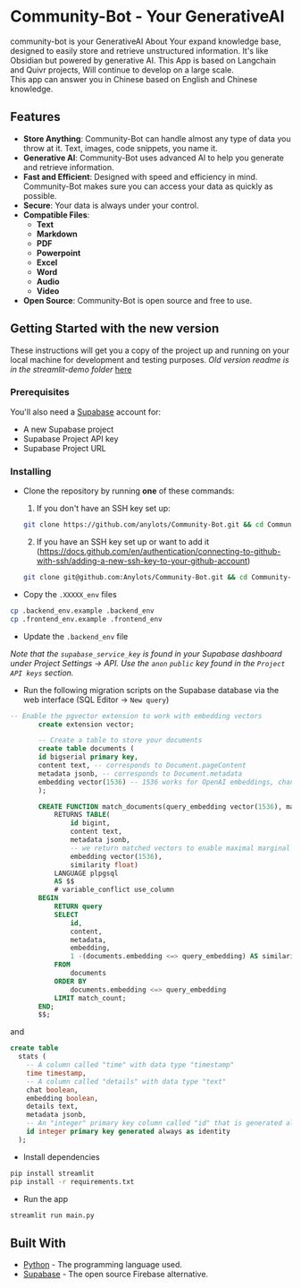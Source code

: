 # Community-Bot - Your GenerativeAI


community-bot is your GenerativeAI About Your expand knowledge base, designed to easily store and retrieve unstructured information. It's like Obsidian but powered by generative AI. This App is based on Langchain and Quivr projects, Will continue to develop on a large scale.<br>
This app can answer you in Chinese based on English and Chinese knowledge.



## Features

- **Store Anything**: Community-Bot can handle almost any type of data you throw at it. Text, images, code snippets, you name it.
- **Generative AI**: Community-Bot uses advanced AI to help you generate and retrieve information.
- **Fast and Efficient**: Designed with speed and efficiency in mind. Community-Bot makes sure you can access your data as quickly as possible.
- **Secure**: Your data is always under your control.
- **Compatible Files**: 
  - **Text**
  - **Markdown**
  - **PDF**
  - **Powerpoint**
  - **Excel**
  - **Word**
  - **Audio**
  - **Video**
- **Open Source**: Community-Bot is open source and free to use.

## Getting Started with the new version
These instructions will get you a copy of the project up and running on your local machine for development and testing purposes.
*Old version readme is in the streamlit-demo folder* [here](streamlit-demo/README.md)

### Prerequisites

You'll also need a [Supabase](https://supabase.com/) account for:

- A new Supabase project
- Supabase Project API key
- Supabase Project URL

### Installing

- Clone the repository by running **one** of these commands:

  1. If you don't have an SSH key set up:
  ```bash
  git clone https://github.com/anylots/Community-Bot.git && cd Community-Bot
  ```

  2. If you have an SSH key set up or want to add it (https://docs.github.com/en/authentication/connecting-to-github-with-ssh/adding-a-new-ssh-key-to-your-github-account)

  ```bash
  git clone git@github.com:Anylots/Community-Bot.git && cd Community-Bot
  ```

- Copy the `.XXXXX_env` files

```bash
cp .backend_env.example .backend_env
cp .frontend_env.example .frontend_env
```

- Update the `.backend_env` file 

_Note that the `supabase_service_key` is found in your Supabase dashboard under Project Settings -> API. Use the `anon` `public` key found in the `Project API keys` section._


- Run the following migration scripts on the Supabase database via the web interface (SQL Editor -> `New query`)

```sql
-- Enable the pgvector extension to work with embedding vectors
       create extension vector;

       -- Create a table to store your documents
       create table documents (
       id bigserial primary key,
       content text, -- corresponds to Document.pageContent
       metadata jsonb, -- corresponds to Document.metadata
       embedding vector(1536) -- 1536 works for OpenAI embeddings, change if needed
       );

       CREATE FUNCTION match_documents(query_embedding vector(1536), match_count int)
           RETURNS TABLE(
               id bigint,
               content text,
               metadata jsonb,
               -- we return matched vectors to enable maximal marginal relevance searches
               embedding vector(1536),
               similarity float)
           LANGUAGE plpgsql
           AS $$
           # variable_conflict use_column
       BEGIN
           RETURN query
           SELECT
               id,
               content,
               metadata,
               embedding,
               1 -(documents.embedding <=> query_embedding) AS similarity
           FROM
               documents
           ORDER BY
               documents.embedding <=> query_embedding
           LIMIT match_count;
       END;
       $$;
```

and 

```sql
create table
  stats (
    -- A column called "time" with data type "timestamp"
    time timestamp,
    -- A column called "details" with data type "text"
    chat boolean,
    embedding boolean,
    details text,
    metadata jsonb,
    -- An "integer" primary key column called "id" that is generated always as identity
    id integer primary key generated always as identity
  );
```

- Install dependencies
```bash
pip install streamlit
pip install -r requirements.txt
```

- Run the app
```bash
streamlit run main.py
```

## Built With

* [Python](https://www.python.org/) - The programming language used.
* [Supabase](https://supabase.io/) - The open source Firebase alternative.



